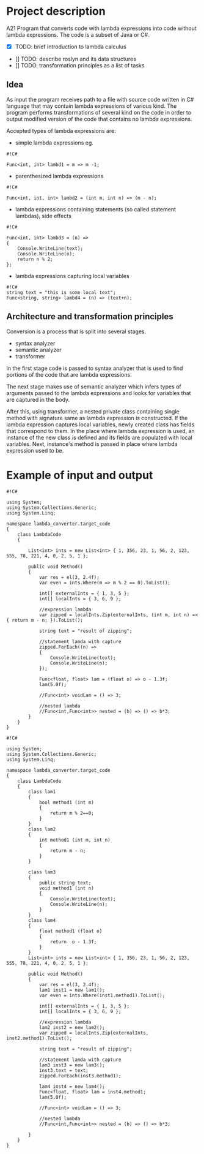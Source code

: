 # Project description #

A21 Program that converts code with lambda expressions into code without lambda expressions. The code is a subset of Java or C#.

* [x] TODO: brief introduction to lambda calculus
* [] TODO: describe roslyn and its data structures
* [] TODO: transformation principles as a list of tasks



## Idea ##

As input the program receives path to a file with source code written in C# language that may contain lambda expressions of various kind. The program performs transformations of several kind on the code in order to output modified version of the code that contains no lambda expressions.

Accepted types of lambda expressions are:

* simple lambda expressions
eg. 
```
#!C#

Func<int, int> lambd1 = m => m -1;
```

* parenthesized lambda expressions

```
#!C#

Func<int, int, int> lambd2 = (int m, int n) => (m - n);
```

* lambda expressions containing statements  (so called statement lambdas), side effects

```
#!C#

Func<int, int> lambd3 = (n) =>
{
    Console.WriteLine(text);
    Console.WriteLine(n);
    return n % 2;
};

```
* lambda expressions capturing local variables

```
#!C#
string text = "this is some local text";
Func<string, string> lambd4 = (n) => (text+n);
```

## Architecture and transformation principles ##
Conversion is a process that is split into several stages.

* syntax analyzer
* semantic analyzer
* transformer

In the first stage code is passed to syntax analyzer that is used to find portions of the code that are lambda expressions. 

The next stage makes use of semantic analyzer which infers types of arguments passed to the lambda expressions and looks for variables that are captured in the body.

After this, using transformer, a nested private class containing single method with signature same as lambda expression is constructed. If the lambda expression captures local variables, newly created class has fields that correspond to them. In the place where lambda expression is used, an instance of the new class is defined and its fields are populated with local variables. Next, instance's method is passed in place where lambda expression used to be.


# Example of input and output #

```
#!C#

using System;
using System.Collections.Generic;
using System.Linq;

namespace lambda_converter.target_code
{
    class LambdaCode
    {

        List<int> ints = new List<int> { 1, 356, 23, 1, 56, 2, 123, 555, 78, 221, 4, 0, 2, 5, 1 };

        public void Method()
        {
            var res = el(3, 2.4f);
            var even = ints.Where(m => m % 2 == 0).ToList();

            int[] externalInts = { 1, 3, 5 };
            int[] localInts = { 3, 6, 9 };

            //expression lambda
            var zipped = localInts.Zip(externalInts, (int m, int n) => { return m - n; }).ToList();

            string text = "result of zipping";

            //statement lamda with capture
            zipped.ForEach((n) =>
            {
                Console.WriteLine(text);
                Console.WriteLine(n);
            });

            Func<float, float> lam = (float o) => o - 1.3f;
            lam(5.0f);

            //Func<int> voidLam = () => 3;

            //nested lambda
            //Func<int,Func<int>> nested = (b) => () => b*3;
        }
    }
}
```


```
#!C#

using System;
using System.Collections.Generic;
using System.Linq;

namespace lambda_converter.target_code
{
    class LambdaCode
    {
        class lam1
        {
            bool method1 (int m)
            {
                return m % 2==0;
            }
        }
        class lam2
        {
            int method1 (int m, int n)
            {
                return m - n;
            }
        }

        class lam3
        {
            public string text;
            void method1 (int n)
            {
                Console.WriteLine(text);
                Console.WriteLine(n);
            }
        }
        class lam4
        {
            float method1 (float o)
            {
                return  o - 1.3f;
            }
        }
        List<int> ints = new List<int> { 1, 356, 23, 1, 56, 2, 123, 555, 78, 221, 4, 0, 2, 5, 1 };

        public void Method()
        {
            var res = el(3, 2.4f);
            lam1 inst1 = new lam1();
            var even = ints.Where(inst1.method1).ToList();

            int[] externalInts = { 1, 3, 5 };
            int[] localInts = { 3, 6, 9 };

            //expression lambda
            lam2 inst2 = new lam2();
            var zipped = localInts.Zip(externalInts, inst2.method1).ToList();

            string text = "result of zipping";

            //statement lamda with capture
            lam3 inst3 = new lam3();
            inst3.text = text;
            zipped.ForEach(inst3.method1);

            lam4 inst4 = new lam4();
            Func<float, float> lam = inst4.method1;
            lam(5.0f);

            //Func<int> voidLam = () => 3;

            //nested lambda
            //Func<int,Func<int>> nested = (b) => () => b*3;

        }
    }
}
```